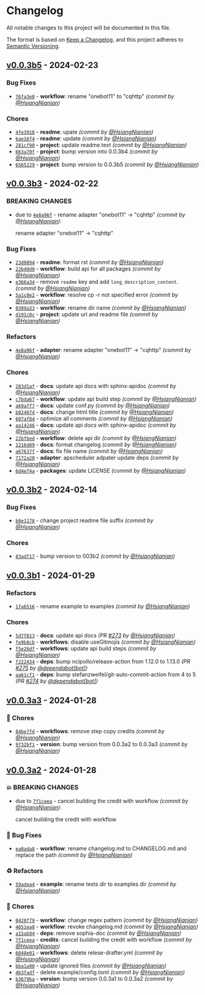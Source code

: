 # Changelog
All notable changes to this project will be documented in this file.

The format is based on [Keep a Changelog](https://keepachangelog.com/en/1.0.0/),
and this project adheres to [Semantic Versioning](https://semver.org/spec/v2.0.0.html).

## [v0.0.3b5] - 2024-02-23
### Bug Fixes
- [`76fa3e0`](https://github.com/retrofor/iamai/commit/76fa3e0cf3f1120df68c817c0a3e2cb9f23e631e) - **workflow**: rename "onebot11" to "cqhttp" *(commit by [@HsiangNianian](https://github.com/HsiangNianian))*

### Chores
- [`4fe3918`](https://github.com/retrofor/iamai/commit/4fe39182a361eb60b559ee57a3a956e0757a1128) - **readme**: upate *(commit by [@HsiangNianian](https://github.com/HsiangNianian))*
- [`bae16f4`](https://github.com/retrofor/iamai/commit/bae16f4025bfaa0c8296924865f232c0234699c5) - **readme**: update *(commit by [@HsiangNianian](https://github.com/HsiangNianian))*
- [`281cf90`](https://github.com/retrofor/iamai/commit/281cf904379797b9fec74e9621d92fb751fce88a) - **project**: update readme.text *(commit by [@HsiangNianian](https://github.com/HsiangNianian))*
- [`663a70f`](https://github.com/retrofor/iamai/commit/663a70ffb1bbdaaebc425629f53d49f073d2cf26) - **project**: bump version into 0.0.3b4 *(commit by [@HsiangNianian](https://github.com/HsiangNianian))*
- [`6565229`](https://github.com/retrofor/iamai/commit/65652292cf7de7f772e19f82eb502a68c986df28) - **project**: bump version to 0.0.3b5 *(commit by [@HsiangNianian](https://github.com/HsiangNianian))*


## [v0.0.3b3] - 2024-02-22
### BREAKING CHANGES
- due to [`4e8a96f`](https://github.com/retrofor/iamai/commit/4e8a96f25665c08314d5e68e338327fa3f65e25a) - rename adapter "onebot11" -> "cqhttp" *(commit by [@HsiangNianian](https://github.com/HsiangNianian))*:

  rename adapter "onebot11" -> "cqhttp"


### Bug Fixes
- [`23d0894`](https://github.com/retrofor/iamai/commit/23d0894c3edba5c88c55082a0dd345267a266c8a) - **readme**: format rst *(commit by [@HsiangNianian](https://github.com/HsiangNianian))*
- [`22b40d0`](https://github.com/retrofor/iamai/commit/22b40d0af7e0b0255411f9cef749c3dbe95a3c7f) - **workflow**: build api for all packages *(commit by [@HsiangNianian](https://github.com/HsiangNianian))*
- [`e366a34`](https://github.com/retrofor/iamai/commit/e366a34f270890e260c12eee4b96a9e85defd5f6) - remove `readme` key and add `long_description_content`. *(commit by [@HsiangNianian](https://github.com/HsiangNianian))*
- [`5a1c0e2`](https://github.com/retrofor/iamai/commit/5a1c0e21094857bf8f997823b8067d27887d11e2) - **workflow**: resolve cp -r not specified error *(commit by [@HsiangNianian](https://github.com/HsiangNianian))*
- [`0309a33`](https://github.com/retrofor/iamai/commit/0309a33d20634e00828d081dba53ff01a83bab45) - **workflow**: rename dir name *(commit by [@HsiangNianian](https://github.com/HsiangNianian))*
- [`d191c0c`](https://github.com/retrofor/iamai/commit/d191c0ccbbebfe90d78659f05b3699a7562b3a49) - **project**: update url and readme file *(commit by [@HsiangNianian](https://github.com/HsiangNianian))*

### Refactors
- [`4e8a96f`](https://github.com/retrofor/iamai/commit/4e8a96f25665c08314d5e68e338327fa3f65e25a) - **adapter**: rename adapter "onebot11" -> "cqhttp" *(commit by [@HsiangNianian](https://github.com/HsiangNianian))*

### Chores
- [`283d1af`](https://github.com/retrofor/iamai/commit/283d1af748a1c309bd6c38b1aabf820e9b56d1e3) - **docs**: update api docs with sphinx-apidoc *(commit by [@HsiangNianian](https://github.com/HsiangNianian))*
- [`c7bda67`](https://github.com/retrofor/iamai/commit/c7bda6707669d21141f0af88a7dadfffa4b3783e) - **workflow**: update api build step *(commit by [@HsiangNianian](https://github.com/HsiangNianian))*
- [`a69aff7`](https://github.com/retrofor/iamai/commit/a69aff74c1d3f967f9825910d2de13f2243517c7) - **docs**: update conf.py *(commit by [@HsiangNianian](https://github.com/HsiangNianian))*
- [`b024674`](https://github.com/retrofor/iamai/commit/b0246747ddc95eced7a68a9f04f22ac2a8e6cf7f) - **docs**: change html title *(commit by [@HsiangNianian](https://github.com/HsiangNianian))*
- [`607af84`](https://github.com/retrofor/iamai/commit/607af845fa41c4c9c9612512092494c399a896be) - optimize all comments *(commit by [@HsiangNianian](https://github.com/HsiangNianian))*
- [`aa14246`](https://github.com/retrofor/iamai/commit/aa14246e0c44fe752d0e372bdbd9654008db45f3) - **docs**: update api docs with sphinx-apidoc *(commit by [@HsiangNianian](https://github.com/HsiangNianian))*
- [`22bfbed`](https://github.com/retrofor/iamai/commit/22bfbed1dc21384139ad527e8c689692a73e419f) - **workflow**: delete api dir *(commit by [@HsiangNianian](https://github.com/HsiangNianian))*
- [`1216d89`](https://github.com/retrofor/iamai/commit/1216d89493fd259f4c3df8c9b55c1b956f17acf5) - **docs**: format changelog *(commit by [@HsiangNianian](https://github.com/HsiangNianian))*
- [`a67637f`](https://github.com/retrofor/iamai/commit/a67637f2936aa0c19ae3b9f0a3b6712b70c9decd) - **docs**: fix file name *(commit by [@HsiangNianian](https://github.com/HsiangNianian))*
- [`7172a20`](https://github.com/retrofor/iamai/commit/7172a204c218ec7da69a6504b6ac20c792b94f6a) - **adapter**: apscheduler adpater update deps *(commit by [@HsiangNianian](https://github.com/HsiangNianian))*
- [`6d4ef4a`](https://github.com/retrofor/iamai/commit/6d4ef4a60e98ba66528e629eb0f9a76e072d0d24) - **packages**: update LICENSE *(commit by [@HsiangNianian](https://github.com/HsiangNianian))*


## [v0.0.3b2] - 2024-02-14
### Bug Fixes
- [`b8e1178`](https://github.com/retrofor/iamai/commit/b8e11784375b670293d4c4cc9f455a2c1c3a93dd) - change project readme file suffix *(commit by [@HsiangNianian](https://github.com/HsiangNianian))*

### Chores
- [`83adf17`](https://github.com/retrofor/iamai/commit/83adf171f47a7927c2f156d0c2aa37a2aca40f50) - bump version to 003b2 *(commit by [@HsiangNianian](https://github.com/HsiangNianian))*


## [v0.0.3b1] - 2024-01-29
### Refactors
- [`1fa6516`](https://github.com/retrofor/iamai/commit/1fa6516950fc2c1a967154ea916c580efb352d39) - rename example to examples *(commit by [@HsiangNianian](https://github.com/HsiangNianian))*

### Chores
- [`5d7f813`](https://github.com/retrofor/iamai/commit/5d7f81398bee5dd8926580e4f41baab35d0b38a4) - **docs**: update api docs *(PR [#273](https://github.com/retrofor/iamai/pull/273) by [@HsiangNianian](https://github.com/HsiangNianian))*
- [`fe9b8cb`](https://github.com/retrofor/iamai/commit/fe9b8cbee74b1d470c6033550f99a9f6afbb8d2a) - **workflows**: disable useGitmojis *(commit by [@HsiangNianian](https://github.com/HsiangNianian))*
- [`f5e26df`](https://github.com/retrofor/iamai/commit/f5e26df94e10254e55b9de7f632c069c10cc1433) - **workflows**: update api build steps *(commit by [@HsiangNianian](https://github.com/HsiangNianian))*
- [`f222434`](https://github.com/retrofor/iamai/commit/f222434831b73f6a8a940498b670b45f33b96995) - **deps**: bump ncipollo/release-action from 1.12.0 to 1.13.0 *(PR [#275](https://github.com/retrofor/iamai/pull/275) by [@dependabot[bot]](https://github.com/apps/dependabot))*
- [`aa61cf1`](https://github.com/retrofor/iamai/commit/aa61cf10d711c33c14ae22c641a96c6deec19570) - **deps**: bump stefanzweifel/git-auto-commit-action from 4 to 5 *(PR [#274](https://github.com/retrofor/iamai/pull/274) by [@dependabot[bot]](https://github.com/apps/dependabot))*


## [v0.0.3a3] - 2024-01-28
### :wrench: Chores
- [`84be7fd`](https://github.com/retrofor/iamai/commit/84be7fdae9f828e9422d209a1919a6bdbec29ac2) - **workflows**: remove step copy credits *(commit by [@HsiangNianian](https://github.com/HsiangNianian))*
- [`9732bf1`](https://github.com/retrofor/iamai/commit/9732bf1c8bc617e324c0b1f1b2500caf78ba79b1) - **version**: bump version from 0.0.3a2 to 0.0.3a3 *(commit by [@HsiangNianian](https://github.com/HsiangNianian))*


## [v0.0.3a2] - 2024-01-28
### :boom: BREAKING CHANGES
- due to [`7f1ceea`](https://github.com/retrofor/iamai/commit/7f1ceea0763e6914a6d52b398ee9959f98470b52) - cancel building the credit with workflow *(commit by [@HsiangNianian](https://github.com/HsiangNianian))*:

  cancel building the credit with workflow


### :bug: Bug Fixes
- [`ea0ada8`](https://github.com/retrofor/iamai/commit/ea0ada86ac23f805cd76b3e45d6971fed638468a) - **workflow**: rename changelog.md to CHANGELOG.md and replace the path *(commit by [@HsiangNianian](https://github.com/HsiangNianian))*

### :recycle: Refactors
- [`59adea4`](https://github.com/retrofor/iamai/commit/59adea4e43ac2c2a20e44b7622ee9c05670b728b) - **example**: rename tests dir to examples dir *(commit by [@HsiangNianian](https://github.com/HsiangNianian))*

### :wrench: Chores
- [`0428f79`](https://github.com/retrofor/iamai/commit/0428f79806188399cdd09f9cc459841228429923) - **workflow**: change regex pattern *(commit by [@HsiangNianian](https://github.com/HsiangNianian))*
- [`4651ea8`](https://github.com/retrofor/iamai/commit/4651ea8a81a449e4398a641664bb831bd6b7b518) - **workflow**: revoke changelog.md *(commit by [@HsiangNianian](https://github.com/HsiangNianian))*
- [`a15ab94`](https://github.com/retrofor/iamai/commit/a15ab948c12ae5be9dc6d2133ec85b793927d6a4) - **deps**: remove sophia-doc *(commit by [@HsiangNianian](https://github.com/HsiangNianian))*
- [`7f1ceea`](https://github.com/retrofor/iamai/commit/7f1ceea0763e6914a6d52b398ee9959f98470b52) - **credits**: cancel building the credit with workflow *(commit by [@HsiangNianian](https://github.com/HsiangNianian))*
- [`6048e01`](https://github.com/retrofor/iamai/commit/6048e01a34ba795e2b98d46bb9a9d0421dcad377) - **workflows**: delete relese-drafter.yml *(commit by [@HsiangNianian](https://github.com/HsiangNianian))*
- [`bba1a90`](https://github.com/retrofor/iamai/commit/bba1a902f63b8ce3208f588e19dd1f95b0d8e578) - update ignored files *(commit by [@HsiangNianian](https://github.com/HsiangNianian))*
- [`4b3fadf`](https://github.com/retrofor/iamai/commit/4b3fadfcb09c8f6c41ab794e10e45ece535c9a98) - delete example/config.toml *(commit by [@HsiangNianian](https://github.com/HsiangNianian))*
- [`b3679ba`](https://github.com/retrofor/iamai/commit/b3679ba5beabe4ea913dda4507b5e795dcc39c4d) - **version**: bump version 0.0.3a1 to 0.0.3a2 *(commit by [@HsiangNianian](https://github.com/HsiangNianian))*


[v0.0.3a2]: https://github.com/retrofor/iamai/compare/v0.0.3a1...v0.0.3a2
[v0.0.3a3]: https://github.com/retrofor/iamai/compare/v0.0.3a2...v0.0.3a3
[v0.0.3b1]: https://github.com/retrofor/iamai/compare/v0.0.3a3...v0.0.3b1
[v0.0.3b2]: https://github.com/retrofor/iamai/compare/v0.0.3b1...v0.0.3b2
[v0.0.3b3]: https://github.com/retrofor/iamai/compare/v0.0.3b2...v0.0.3b3
[v0.0.3b5]: https://github.com/retrofor/iamai/compare/v0.0.3b3...v0.0.3b5